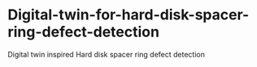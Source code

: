 # Digital-twin-for-hard-disk-spacer-ring-defect-detection
Digital twin inspired Hard disk spacer ring defect detection
